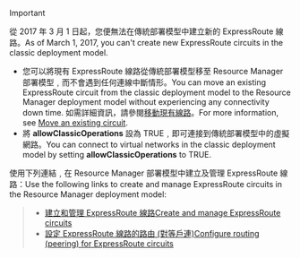> [!IMPORTANT] 
> <span data-ttu-id="956d8-101">從 2017 年 3 月 1 日起，您便無法在傳統部署模型中建立新的 ExpressRoute 線路。</span><span class="sxs-lookup"><span data-stu-id="956d8-101">As of March 1, 2017, you can't create new ExpressRoute circuits in the classic deployment model.</span></span>
> 
> - <span data-ttu-id="956d8-102">您可以將現有 ExpressRoute 線路從傳統部署模型移至 Resource Manager 部署模型﹐而不會遇到任何連線中斷情形。</span><span class="sxs-lookup"><span data-stu-id="956d8-102">You can move an existing ExpressRoute circuit from the classic deployment model to the Resource Manager deployment model without experiencing any connectivity down time.</span></span> <span data-ttu-id="956d8-103">如需詳細資訊，請參閱[移動現有線路](../articles/expressroute/expressroute-move.md)。</span><span class="sxs-lookup"><span data-stu-id="956d8-103">For more information, see [Move an existing circuit](../articles/expressroute/expressroute-move.md).</span></span>
> - <span data-ttu-id="956d8-104">將 **allowClassicOperations** 設為 TRUE﹐即可連接到傳統部署模型中的虛擬網路。</span><span class="sxs-lookup"><span data-stu-id="956d8-104">You can connect to virtual networks in the classic deployment model by setting **allowClassicOperations** to TRUE.</span></span>
> 
> <span data-ttu-id="956d8-105">使用下列連結﹐在 Resource Manager 部署模型中建立及管理 ExpressRoute 線路：</span><span class="sxs-lookup"><span data-stu-id="956d8-105">Use the following links to create and manage ExpressRoute circuits in the Resource Manager deployment model:</span></span>

> - [<span data-ttu-id="956d8-106">建立和管理 ExpressRoute 線路</span><span class="sxs-lookup"><span data-stu-id="956d8-106">Create and manage ExpressRoute circuits</span></span>](../articles/expressroute/expressroute-howto-circuit-portal-resource-manager.md)<br>
> - [<span data-ttu-id="956d8-107">設定 ExpressRoute 線路的路由 (對等戶連)</span><span class="sxs-lookup"><span data-stu-id="956d8-107">Configure routing (peering) for ExpressRoute circuits</span></span>](../articles/expressroute/expressroute-howto-routing-portal-resource-manager.md)
>
>